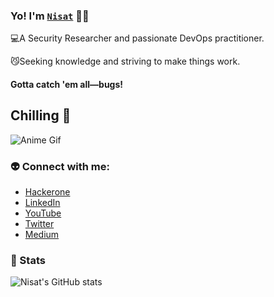 ### Yo! I'm [`Nisat`](https://x.com/nisatevo) 🐦‍🔥

💻A Security Researcher and passionate DevOps practitioner.

😼Seeking knowledge and striving to make things work.
#### Gotta catch 'em all—bugs!

## Chilling 🌸

![Anime Gif](https://media.giphy.com/media/11KzOet1ElBDz2/giphy.gif)


### 👽 Connect with me:
- [Hackerone](https://hackerone.com/nisatevo)
- [LinkedIn](https://www.linkedin.com/in/md-mahmudul-hasan-nisat/)
- [YouTube](https://youtube.com/nisatevo)
- [Twitter](https://twitter.com/nisatevo)
- [Medium](https://medium.com/@nisatevo)

### 👾 Stats

![Nisat's GitHub stats](https://github-readme-stats.vercel.app/api?username=nisatevo&show_icons=true&theme=transparent)
